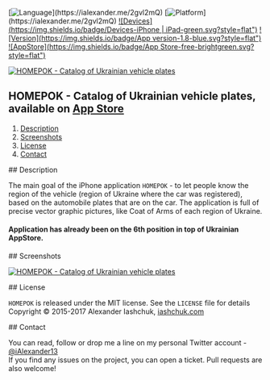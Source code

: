 [![Language](https://img.shields.io/badge/Swift-3.0-orange.svg?style=flat")](https://ialexander.me/2gvl2mQ)
[![Platform](https://img.shields.io/badge/Platform-iOS-lightgray.svg?style=flat")](https://ialexander.me/2gvl2mQ)
[![Devices](https://img.shields.io/badge/Devices-iPhone | iPad-green.svg?style=flat")](https://ialexander.me/2gvl2mQ)
[![Version](https://img.shields.io/badge/App version-1.8-blue.svg?style=flat")](https://ialexander.me/2gvl2mQ)
[![AppStore](https://img.shields.io/badge/App Store-free-brightgreen.svg?style=flat")](https://ialexander.me/2e3Zxeh)

[![HOMEPOK - Catalog of Ukrainian vehicle plates](https://raw.githubusercontent.com/iAlexander/Homepok/master/Header.jpg)](https://ialexander.me/2e3Zxeh)

## HOMEPOK - Catalog of Ukrainian vehicle plates, available on <a href="https://ialexander.me/2e3Zxeh">App Store</a>
1. [Description](#description)
2. [Screenshots](#screenshots)
3. [License](#license)
4. [Contact](#contact)

##<a name="description"> Description </a>

The main goal of the iPhone application ```HOMEPOK``` - to let people know the region of the vehicle (region of Ukraine where the car was registered), based on the automobile plates that are on the car. The application is full of precise vector graphic pictures, like Coat of Arms of each region of Ukraine.
#### Application has already been on the 6th position in top of Ukrainian AppStore.

##<a name="screenshots"> Screenshots </a>

[![HOMEPOK - Catalog of Ukrainian vehicle plates](https://raw.githubusercontent.com/iAlexander/Homepok/master/Screenshots.jpg)](https://ialexander.me/2e3Zxeh)

##<a name="license"> License </a>


```HOMEPOK``` is released under the MIT license. See the ```LICENSE``` file for details  
Copyright © 2015-2017 Alexander Iashchuk, <a href="https://iashchuk.com">iashchuk.com</a>

##<a name="contact"> Contact </a>


You can read, follow or drop me a line on my personal Twitter account - [@iAlexander13](https://twitter.com/iAlexander13)  
If you find any issues on the project, you can open a ticket. Pull requests are also welcome!
